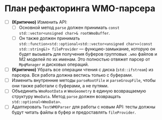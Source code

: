 # План рефакторинга WMO-парсера

- [ ] **(Критично)** Изменить API:
  - [ ] Основной метод `parse` должен принимать `const std::vector<unsigned char>& rootWmoBuffer`.
  - [ ] Он также должен принимать `std::function<std::optional<std::vector<unsigned char>>(const std::string&)> fileProvider` — функцию-замыкание, которую он будет вызывать для получения буферов групповых `.wmo` файлов и M2 моделей по их именам. Это полностью отвяжет парсер от `MpqManager` и дисковых операций.
- [ ] **(Критично)** Убрать все операции чтения с диска (`std::ifstream`) из парсера. Вся работа должна вестись только с буферами.
- [ ] Изменить внутренние методы `parseRootFile` и `parseGroupFile`, чтобы они также работали с буферами, а не путями.
- [ ] Объединить `WmoRootData` и `WmoGeometry` в единую возвращаемую структуру `WmoData`. Метод `parse` должен возвращать `std::optional<WmoData>`.
- [ ] Адаптировать `TestWMOParser` для работы с новым API: тесты должны будут читать файлы в буфер и предоставлять `fileProvider`.
